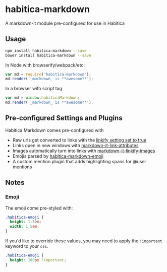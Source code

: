# habitica-markdown
A markdown-it module pre-configured for use in Habitica

## Usage

```bash
npm install habitica-markdown --save
bower install habitica-markdown --save
```

In Node with browserify/webpack/etc:

```js
var md = require('habitica-markdowm');
md.render('_markdown_ is **awesome**');
```

In a browser with script tag

```js
var md = window.habiticaMarkdown;
md.render('_markdown_ is **awesome**');
```

## Pre-configured Settings and Plugins

Habitica Markdown comes pre-configured with

* Raw urls get converted to links with the [linkify setting set to true](https://github.com/markdown-it/markdown-it/#linkify)
* Links open in new windows with [markdown-it-link-attributes](https://www.npmjs.com/package/markdown-it-link-attributes)
* Images automatically turn into links with [markdown-it-linkify-images](https://www.npmjs.com/package/markdown-it-linkify-images)
* Emojis parsed by [habitica-markdown-emoji](https://www.npmjs.com/package/habitica-markdown-emoji)
* A custom mention plugin that adds highlighting spans for @user mentions

## Notes

### Emoji

The emoji come pre-styled with:

```css
.habitica-emoji {
  height: 1.5em;
  width: 1.5em;
}
```

If you'd like to override these values, you may need to apply the `!important` keyword to your `css`.

```css
.habitica-emoji {
  height: 100px !important;
}
```
